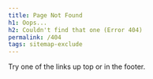 ```yaml
---
title: Page Not Found
h1: Oops...
h2: Couldn't find that one (Error 404)
permalink: /404
tags: sitemap-exclude
---
```

Try one of the links up top or in the footer.